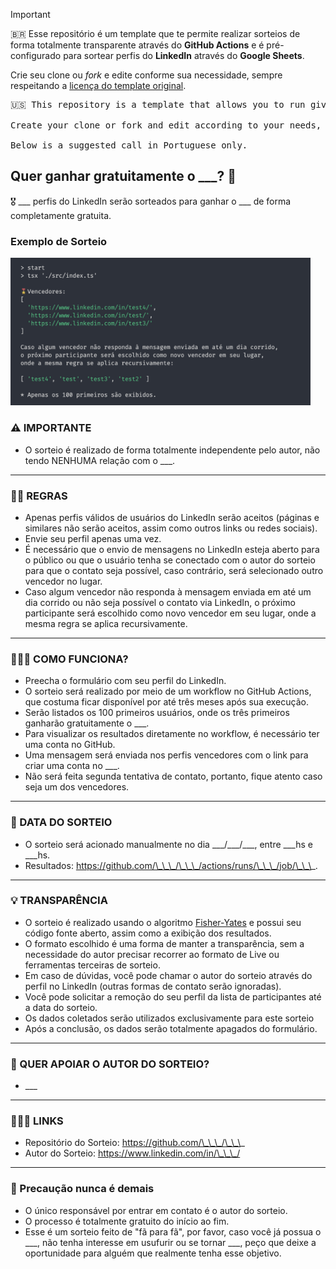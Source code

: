 > [!IMPORTANT]
> 🇧🇷 Esse repositório é um template que te permite realizar sorteios de forma totalmente transparente através do **GitHub Actions** e é pré-configurado para sortear perfis do **LinkedIn** através do **Google Sheets**.
>
> Crie seu clone ou _fork_ e edite conforme sua necessidade, sempre respeitando a [licença do template original](https://github.com/wellwelwel/google-sheets-giveaway-template/blob/main/LICENSE).
>
> <pre>🇺🇸 This repository is a template that allows you to run giveaway completely transparently via GitHub Actions and is pre-configured to sweep LinkedIn profiles via Google Sheets.
> 
> Create your clone or fork and edit according to your needs, always respecting the [license of the original template](https://github.com/wellwelwel/google-sheets-giveaway-template/blob/main/LICENSE).
> 
> Below is a suggested call in Portuguese only.</pre>

## Quer ganhar gratuitamente o \_\_\_? 🙌

🎖️ \_\_\_ perfis do LinkedIn serão sorteados para ganhar o \_\_\_ de forma completamente gratuita.

### Exemplo de Sorteio

<img src="./.github/assets/sample.png" width="480" />

<br />

### ⚠️ IMPORTANTE <!-- Remova caso você tenha autoria sobre o prêmio -->

- O sorteio é realizado de forma totalmente independente pelo autor, não tendo NENHUMA relação com o \_\_\_.

---

### 🧑‍⚖️ REGRAS

- Apenas perfis válidos de usuários do LinkedIn serão aceitos (páginas e similares não serão aceitos, assim como outros links ou redes sociais).
- Envie seu perfil apenas uma vez.
- É necessário que o envio de mensagens no LinkedIn esteja aberto para o público ou que o usuário tenha se conectado com o autor do sorteio para que o contato seja possível, caso contrário, será selecionado outro vencedor no lugar.
- Caso algum vencedor não responda à mensagem enviada em até um dia corrido ou não seja possível o contato via LinkedIn, o próximo participante será escolhido como novo vencedor em seu lugar, onde a mesma regra se aplica recursivamente.

---

### 🧙🏻‍♂️ COMO FUNCIONA?

- Preecha o formulário com seu perfil do LinkedIn.
- O sorteio será realizado por meio de um workflow no GitHub Actions, que costuma ficar disponível por até três meses após sua execução.
- Serão listados os 100 primeiros usuários, onde os três primeiros ganharão gratuitamente o \_\_\_.
- Para visualizar os resultados diretamente no workflow, é necessário ter uma conta no GitHub.
- Uma mensagem será enviada nos perfis vencedores com o link para criar uma conta no \_\_\_.
- Não será feita segunda tentativa de contato, portanto, fique atento caso seja um dos vencedores.

---

### 📆 DATA DO SORTEIO

- O sorteio será acionado manualmente no dia \_\_\_/\_\_\_/\_\_\_, entre \_\_\_hs e \_\_\_hs.
- Resultados: https://github.com/\_\_\_/\_\_\_/actions/runs/\_\_\_/job/\_\_\_.

---

### 💡 TRANSPARÊNCIA

- O sorteio é realizado usando o algoritmo [Fisher-Yates](./src/helpers/results.ts) e possui seu código fonte aberto, assim como a exibição dos resultados.
- O formato escolhido é uma forma de manter a transparência, sem a necessidade do autor precisar recorrer ao formato de Live ou ferramentas terceiras de sorteio.
- Em caso de dúvidas, você pode chamar o autor do sorteio através do perfil no LinkedIn (outras formas de contato serão ignoradas).
- Você pode solicitar a remoção do seu perfil da lista de participantes até a data do sorteio.
- Os dados coletados serão utilizados exclusivamente para este sorteio
- Após a conclusão, os dados serão totalmente apagados do formulário.

---

### 💙 QUER APOIAR O AUTOR DO SORTEIO?

- \_\_\_

---

### 🙋🏻‍♂️ LINKS

- Repositório do Sorteio: https://github.com/\_\_\_/\_\_\_
- Autor do Sorteio: https://www.linkedin.com/in/\_\_\_/

---

### 🔐 Precaução nunca é demais

- O único responsável por entrar em contato é o autor do sorteio.
- O processo é totalmente gratuito do início ao fim.
- Esse é um sorteio feito de "fã para fã", por favor, caso você já possua o \_\_\_, não tenha interesse em usufurir ou se tornar \_\_\_, peço que deixe a oportunidade para alguém que realmente tenha esse objetivo.
